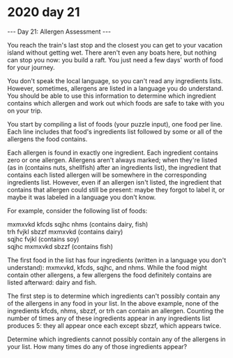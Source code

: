 # 2020 day 21

--- Day 21: Allergen Assessment ---

You reach the train's last stop and the closest you can get to your vacation island without getting wet. There aren't even any boats here, but nothing can stop you now: you build a raft. You just need a few days' worth of food for your journey.



You don't speak the local language, so you can't read any ingredients lists. However, sometimes, allergens are listed in a language you do understand. You should be able to use this information to determine which ingredient contains which allergen and work out which foods are safe to take with you on your trip.



You start by compiling a list of foods (your puzzle input), one food per line. Each line includes that food's ingredients list followed by some or all of the allergens the food contains.



Each allergen is found in exactly one ingredient. Each ingredient contains zero or one allergen. Allergens aren't always marked; when they're listed (as in (contains nuts, shellfish) after an ingredients list), the ingredient that contains each listed allergen will be somewhere in the corresponding ingredients list. However, even if an allergen isn't listed, the ingredient that contains that allergen could still be present: maybe they forgot to label it, or maybe it was labeled in a language you don't know.



For example, consider the following list of foods:



mxmxvkd kfcds sqjhc nhms (contains dairy, fish)\
trh fvjkl sbzzf mxmxvkd (contains dairy)\
sqjhc fvjkl (contains soy)\
sqjhc mxmxvkd sbzzf (contains fish)



The first food in the list has four ingredients (written in a language you don't understand): mxmxvkd, kfcds, sqjhc, and nhms. While the food might contain other allergens, a few allergens the food definitely contains are listed afterward: dairy and fish.



The first step is to determine which ingredients can't possibly contain any of the allergens in any food in your list. In the above example, none of the ingredients kfcds, nhms, sbzzf, or trh can contain an allergen. Counting the number of times any of these ingredients appear in any ingredients list produces 5: they all appear once each except sbzzf, which appears twice.



Determine which ingredients cannot possibly contain any of the allergens in your list. How many times do any of those ingredients appear?



